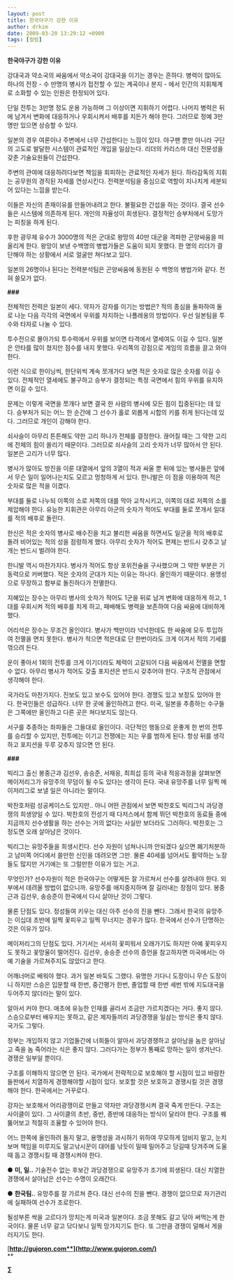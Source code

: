 ```yaml
---
layout: post
title: 한국야구가 강한 이유
author: drkim
date: 2009-03-20 13:29:12 +0900
tags: [컬럼]
---
```

**한국야구가 강한 이유**

강대국과 약소국의 싸움에서 약소국이 강대국을 이기는 경우는 흔하다. 병력이 많아도 하나의 전장 - 수 만명의 병사가 접전할 수 있는 계곡이나 분지 - 에서 인간의 지휘체계로 소화할 수 있는 인원은 한정되어 있다. 

단일 전투는 3만명 정도 운용 가능하며 그 이상이면 지휘하기 어렵다. 나머지 병력은 뒤에 남겨서 변화에 대응하거나 우회시켜서 배후를 치든가 해야 한다. 그러므로 정예 3만명만 있으면 상승할 수 있다. 

일본의 경우 여론이나 주변에서 너무 간섭한다는 느낌이 있다. 야구팬 뿐만 아니라 구단의 고도로 발달한 시스템이 관료적인 개입을 일삼는다. 리더의 카리스마 대신 전문성을 갖춘 기술요원들이 간섭한다. 

주변의 관여에 대응하려다보면 책임을 회피하는 관료적인 자세가 된다. 하라감독의 지휘는 공무원의 경직된 자세를 연상시킨다. 전력분석팀을 중심으로 역할이 지나치게 세분되어 있다는 느낌을 받는다. 

이들은 자신의 존재이유를 만들어내려고 한다. 불필요한 간섭을 하는 것이다. 결국 선수들은 시스템에 의존하게 된다. 개인의 자율성이 희생된다. 결정적인 승부처에서 도망가는 피칭을 하게 된다.

후한 광무제 유수가 3000명의 적은 군대로 왕망의 40만 대군을 격파한 곤양싸움을 떠올리게 한다. 왕망이 보낸 수백명의 병법가들은 도움이 되지 못했다. 한 명의 리더가 결단해야 하는 상황에서 서로 얼굴만 쳐다보고 있다.

일본의 26명이나 된다는 전력분석팀은 곤양싸움에 동원된 수 백명의 병법가와 같다. 전혀 쓸모가 없다. 

**###**

전체적인 전력은 일본이 세다. 약자가 강자를 이기는 방법은? 적의 종심을 돌파하여 둘로 나눈 다음 각각의 국면에서 우위를 차지하는 나폴레옹의 방법이다. 우선 일본팀을 투수와 타자로 나눌 수 있다.

투수전으로 몰아가되 투수력에서 우위를 보이면 타격에서 열세여도 이길 수 있다. 일본은 안타를 많이 쳤지만 점수를 내지 못했다. 우리쪽의 강점으로 게임의 흐름을 끌고 와야 한다.

이런 식으로 한이닝씩, 한단위씩 계속 쪼개가다 보면 적은 숫자로 많은 숫자를 이길 수 있다. 전체적인 열세에도 불구하고 승부가 결정되는 특정 국면에서 힘의 우위를 유지하면 이길 수 있다.

문제는 이렇게 국면을 쪼개다 보면 결국 한 사람의 병사에 모든 힘이 집중된다는 데 있다. 승부처가 되는 어느 한 순간에 그 선수가 홀로 외롭게 시합의 키를 쥐게 된다는데 있다. 그러므로 개인이 강해야 한다.

쇠사슬이 아무리 튼튼해도 약한 고리 하나가 전체를 결정한다. 끊어질 때는 그 약한 고리에 전체의 힘이 쏠리기 때문이다. 그러므로 쇠사슬의 고리 숫자가 너무 많아서 안 된다. 일본은 고리가 너무 많다.

병사가 많아도 방진을 이룬 대열에서 앞의 3열이 적과 싸울 뿐 뒤에 있는 병사들은 앞에서 무슨 일이 일어나는지도 모르고 멍청하게 서 있다. 한니발은 이 점을 이용하여 적은 숫자로 많은 적을 이겼다.

부대를 둘로 나누되 이쪽의 소로 저쪽의 대를 막아 교착시키고, 이쪽의 대로 저쪽의 소를 제압해야 한다. 유능한 지휘관은 아무리 아군의 숫자가 적어도 부대를 둘로 쪼개서 일대를 적의 배후로 돌린다. 

한신은 적은 숫자의 병사로 배수진을 치고 불리한 싸움을 하면서도 일군을 적의 배후로 돌려 비어있는 적의 성을 점령하게 했다. 아무리 숫자가 적어도 편제는 반드시 갖추고 날개는 반드시 벌려야 한다. 

한니발 역시 마찬가지다. 병사가 적어도 항상 포위전술을 구사했으며 그 약한 부분은 기동력으로 커버했다. 적은 숫자의 군대가 지는 이유는 하나다. 올인하기 때문이다. 용맹성으로 무장하고 함부로 돌진하다가 전멸한다.

지혜있는 장수는 아무리 병사의 숫자가 적어도 1군을 뒤로 남겨 변화에 대응하게 하고, 1대를 우회시켜 적의 배후를 치게 하고, 패배해도 병력을 보존하여 다음 싸움에 대비하게 했다.

어리석은 장수는 무조건 올인이다. 병사가 백만이라 넉넉한데도 한 싸움에 모두 투입하여 전멸을 면치 못한다. 병사가 적으면 적은대로 단 한번이라도 크게 이겨서 적의 기세를 꺾으려 든다.

운이 좋아서 1회의 전투를 크게 이기더라도 체력이 고갈되어 다음 싸움에서 전멸을 면할 수 없다. 아무리 병사가 적어도 갖출 포지션은 반드시 갖추어야 한다. 구조적 관점에서 생각해야 한다. 

국가라도 마찬가지다. 진보도 있고 보수도 있어야 한다. 경쟁도 있고 보장도 있어야 한다. 한국인들은 성급하다. 너무 한 곳에 올인하려고 한다. 미국, 일본을 추종하는 수구들은 그쪽에만 올인하고 다른 곳은 쳐다보지도 않는다.

서구를 추종하는 좌파들은 그들대로 올인이다. 극단적인 행동으로 운좋게 한 번의 전투를 승리할 수 있지만, 전투에는 이기고 전쟁에는 지는 우를 범하게 된다. 항상 뒤를 생각하고 포지션을 두루 갖추지 않으면 안 된다.

**###**

빅리그 출신 봉중근과 김선우, 송승준, 서재응, 최희섭 등의 국내 적응과정을 살펴보면 메이저리그가 유망주의 무덤이 될 수도 있다는 생각이 든다. 국내 유망주를 너무 일찍 메이저리그로 보낼 일은 아니라는 말이다.

박찬호처럼 성공케이스도 있지만.. 아니 어떤 관점에서 보면 박찬호도 빅리그식 과당경쟁의 희생양일 수 있다. 박찬호의 전성기 때 다저스에서 함께 뛰던 박찬호의 동료들 중에 지금까지 선수생활을 하는 선수는 거의 없다는 사실만 보더라도 그러하다. 박찬호는 그 정도면 오래 살아남은 것이다. 

빅리그는 유망주들을 희생시킨다. 선수 자원이 넘쳐나니까 안되겠다 싶으면 폐기처분하고 남미쪽 어디에서 쓸만한 신인을 데려오면 그만. 물론 40세를 넘어서도 활약하는 노장들도 많지만 거기에는 또 그럴만한 이유가 있는 거고.

무엇인가? 선수자원이 적은 한국야구는 어떻게든 잘 가르쳐서 선수를 살려내야 한다. 외부에서 데려올 방법이 없으니까. 유망주를 애지중지하며 잘 길러내는 장점이 있다. 봉중근과 김선우, 송승준이 한국에서 다시 살아난 것이 그렇다. 

물론 단점도 있다. 정성들여 키우는 대신 아주 선수의 진을 뺀다. 그래서 한국의 유망주는 이십대 초반에 일찍 꽃피우고 일찍 무너지는 경우가 많다. 한국에서 선수가 단명하는 것은 이유가 있다. 

메이저리그의 단점도 있다. 거기서는 서서히 꽃피워서 오래가기도 하지만 아예 꽃피우지도 못하고 꽃망울이 떨어진다. 김선우, 송승준 선수의 증언을 참고하자면 미국에서는 아예 기술을 가르쳐주지도 않았다고 한다. 

어깨너머로 배워야 했다. 과거 일본 바둑도 그랬다. 유명한 기다니 도장이니 무슨 도장이니 하지만 스승은 입문할 때 한번, 중간평가 한번, 졸업할 때 한번 세번 밖에 지도대국을 두어주지 않더라는 말이 있다. 

알아서 커야 한다. 애초에 유능한 인재를 골라서 조금만 가르치겠다는 거다. 좋지 않다. 스승으로부터 배우지는 못하고, 같은 제자들끼리 과당경쟁을 일삼는 방식은 좋지 않다. 국가도 그렇다.  
  
정부는 개입하지 않고 기업들간에 너희들이 알아서 과당경쟁하고 살아남을 놈은 살아남고 죽을 놈 죽어라는 식은 좋지 않다. 그러다가는 정부가 통째로 망하는 일이 생겨난다. 경쟁은 일부일 뿐이다.  
  
구조를 이해하지 않으면 안 된다. 국가에서 전략적으로 보호해야 할 시점이 있고 바람찬 들판에서 치열하게 경쟁해야할 시점이 있다. 보호할 것은 보호하고 경쟁시킬 것은 경쟁해야 한다. 한국에서는 거꾸로다.   
  
강자는 보호해서 어리광쟁이로 만들고 약자만 과당경쟁시켜 결국 죽게 만든다. 구조는 사이클이 있다. 그 사이클의 초반, 중반, 종반에 대응하는 방식이 달라야 한다. 구조를 꿰뚫어보고 적절히 조율할 수 있어야 한다.  
  
어느 한쪽에 올인하려 들지 말고, 용맹성을 과시하기 위하여 무모하게 덤비지 말고, 눈치보며 책임을 미루지도 말고낚시꾼이 대어를 낚듯이 밀때 밀어주고 당길때 당겨주며 도울때 돕고 경쟁시킬 때 경쟁시켜야 한다.

● **미, 일..** 기술전수 없는 후보간 과당경쟁으로 유망주가 조기에 희생된다. 대신 치열한 경쟁에서 살아남은 선수는 수명이 오래간다.

● **한국팀.**. 유망주를 잘 가르쳐 준다. 대신 선수의 진을 뺀다. 경쟁이 없으므로 자기관리에 실패하여 선수가 조로한다.

될성부른 싹을 고르다가 망치는게 미국과 일본이다. 조금 못해도 갈고 닦아 써먹는게 한국이다. 물론 너무 갈고 닦다보니 일찍 망가지기도 한다. 또 그만큼 경쟁이 덜해서 게을러지기도 한다. 

[**http://gujoron.com**](http://www.gujoron.com/)**  
** 

**∑**